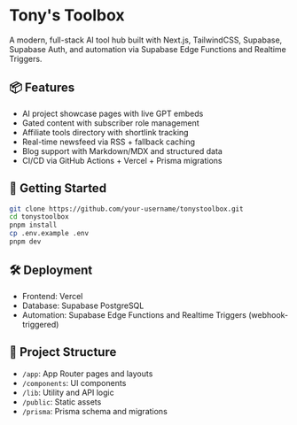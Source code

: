 # Tony's Toolbox

A modern, full-stack AI tool hub built with Next.js, TailwindCSS, Supabase, Supabase Auth, and automation via Supabase Edge Functions and Realtime Triggers.

## 📦 Features
- AI project showcase pages with live GPT embeds
- Gated content with subscriber role management
- Affiliate tools directory with shortlink tracking
- Real-time newsfeed via RSS + fallback caching
- Blog support with Markdown/MDX and structured data
- CI/CD via GitHub Actions + Vercel + Prisma migrations

## 🚀 Getting Started

```bash
git clone https://github.com/your-username/tonystoolbox.git
cd tonystoolbox
pnpm install
cp .env.example .env
pnpm dev
```

## 🛠 Deployment
- Frontend: Vercel
- Database: Supabase PostgreSQL
- Automation: Supabase Edge Functions and Realtime Triggers (webhook-triggered)

## 📁 Project Structure
- `/app`: App Router pages and layouts
- `/components`: UI components
- `/lib`: Utility and API logic
- `/public`: Static assets
- `/prisma`: Prisma schema and migrations
